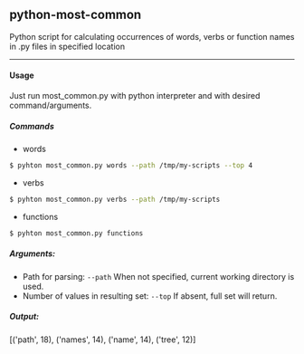 ## python-most-common
Python script for calculating occurrences of words, verbs or function names in .py files in specified location

---

#### Usage


Just run most_common.py with python interpreter and with desired command/arguments.

##### Commands
- words
```bash
$ pyhton most_common.py words --path /tmp/my-scripts --top 4
```
- verbs
```bash
$ pyhton most_common.py verbs --path /tmp/my-scripts
```
- functions
```bash
$ pyhton most_common.py functions
```

##### Arguments:
- Path for parsing: `--path` When not specified, current working directory is used.
- Number of values in resulting set: `--top` If absent, full set will return.

##### Output: 
[('path', 18), ('names', 14), ('name', 14), ('tree', 12)]